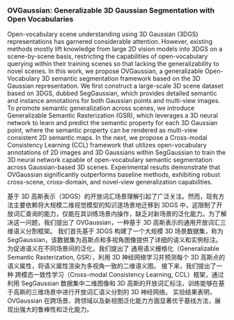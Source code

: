 ### OVGaussian: Generalizable 3D Gaussian Segmentation with Open Vocabularies

Open-vocabulary scene understanding using 3D Gaussian (3DGS) representations has garnered considerable attention. However, existing methods mostly lift knowledge from large 2D vision models into 3DGS on a scene-by-scene basis, restricting the capabilities of open-vocabulary querying within their training scenes so that lacking the generalizability to novel scenes. In this work, we propose OVGaussian, a generalizable Open-Vocabulary 3D semantic segmentation framework based on the 3D Gaussian representation. We first construct a large-scale 3D scene dataset based on 3DGS, dubbed SegGaussian, which provides detailed semantic and instance annotations for both Gaussian points and multi-view images. To promote semantic generalization across scenes, we introduce Generalizable Semantic Rasterization (GSR), which leverages a 3D neural network to learn and predict the semantic property for each 3D Gaussian point, where the semantic property can be rendered as multi-view consistent 2D semantic maps. In the next, we propose a Cross-modal Consistency Learning (CCL) framework that utilizes open-vocabulary annotations of 2D images and 3D Gaussians within SegGaussian to train the 3D neural network capable of open-vocabulary semantic segmentation across Gaussian-based 3D scenes. Experimental results demonstrate that OVGaussian significantly outperforms baseline methods, exhibiting robust cross-scene, cross-domain, and novel-view generalization capabilities.

基于 3D 高斯表示（3DGS）的开放词汇场景理解引起了广泛关注。然而，现有方法主要依赖将大规模二维视觉模型的知识逐场景地迁移到 3DGS 中，这限制了开放词汇查询的能力，仅能在其训练场景内操作，缺乏对新场景的泛化能力。为了解决这一问题，我们提出了 OVGaussian，一种基于 3D 高斯表示的通用开放词汇三维语义分割框架。
我们首先基于 3DGS 构建了一个大规模 3D 场景数据集，称为 SegGaussian，该数据集为高斯点和多视角图像提供了详细的语义和实例标注。为促进语义在不同场景间的泛化，我们提出了 通用语义栅格化（Generalizable Semantic Rasterization, GSR），利用 3D 神经网络学习并预测每个 3D 高斯点的语义属性，将语义属性渲染为多视角一致的二维语义图。
接下来，我们提出了一种 跨模态一致性学习（Cross-modal Consistency Learning, CCL）框架，通过利用 SegGaussian 数据集中二维图像和 3D 高斯的开放词汇标注，训练能够在基于高斯的三维场景中进行开放词汇语义分割的 3D 神经网络。
实验结果表明，OVGaussian 在跨场景、跨领域以及新视图泛化能力方面显著优于基线方法，展现出强大的鲁棒性和泛化能力。
